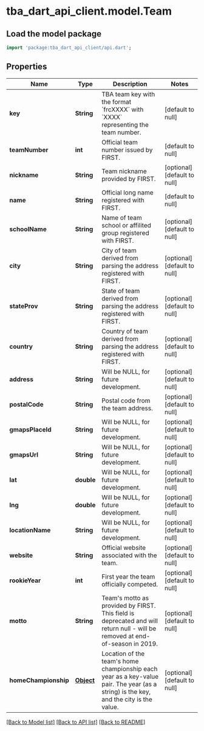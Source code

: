 # tba_dart_api_client.model.Team

## Load the model package
```dart
import 'package:tba_dart_api_client/api.dart';
```

## Properties
Name | Type | Description | Notes
------------ | ------------- | ------------- | -------------
**key** | **String** | TBA team key with the format &#x60;frcXXXX&#x60; with &#x60;XXXX&#x60; representing the team number. | [default to null]
**teamNumber** | **int** | Official team number issued by FIRST. | [default to null]
**nickname** | **String** | Team nickname provided by FIRST. | [optional] [default to null]
**name** | **String** | Official long name registered with FIRST. | [default to null]
**schoolName** | **String** | Name of team school or affilited group registered with FIRST. | [optional] [default to null]
**city** | **String** | City of team derived from parsing the address registered with FIRST. | [optional] [default to null]
**stateProv** | **String** | State of team derived from parsing the address registered with FIRST. | [optional] [default to null]
**country** | **String** | Country of team derived from parsing the address registered with FIRST. | [optional] [default to null]
**address** | **String** | Will be NULL, for future development. | [optional] [default to null]
**postalCode** | **String** | Postal code from the team address. | [optional] [default to null]
**gmapsPlaceId** | **String** | Will be NULL, for future development. | [optional] [default to null]
**gmapsUrl** | **String** | Will be NULL, for future development. | [optional] [default to null]
**lat** | **double** | Will be NULL, for future development. | [optional] [default to null]
**lng** | **double** | Will be NULL, for future development. | [optional] [default to null]
**locationName** | **String** | Will be NULL, for future development. | [optional] [default to null]
**website** | **String** | Official website associated with the team. | [optional] [default to null]
**rookieYear** | **int** | First year the team officially competed. | [optional] [default to null]
**motto** | **String** | Team&#39;s motto as provided by FIRST. This field is deprecated and will return null - will be removed at end-of-season in 2019. | [optional] [default to null]
**homeChampionship** | [**Object**](.md) | Location of the team&#39;s home championship each year as a key-value pair. The year (as a string) is the key, and the city is the value. | [optional] [default to null]

[[Back to Model list]](../README.md#documentation-for-models) [[Back to API list]](../README.md#documentation-for-api-endpoints) [[Back to README]](../README.md)


